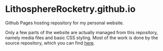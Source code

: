 # LithosphereRocketry.github.io

Github Pages hosting repository for my personal website.

Only a few parts of the website are actually managed from this repository,
namely media files and basic CSS styling. Most of the work is done by the source
repository, which you can find
[here](https://github.com/LithosphereRocketry/LithosphereRocketrySiteSource).